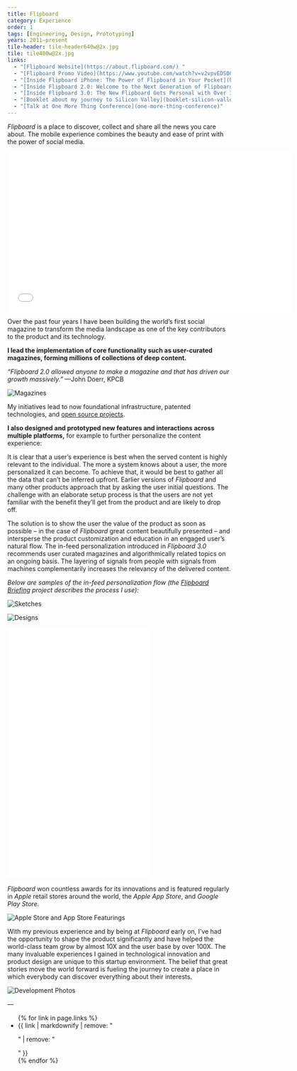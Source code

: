 ```yaml
---
title: Flipboard
category: Experience
order: 1
tags: [Engineering, Design, Prototyping]
years: 2011–present
tile-header: tile-header640w@2x.jpg
tile: tile400w@2x.jpg
links:
  - "[Flipboard Website](https://about.flipboard.com/) "
  - "[Flipboard Promo Video](https://www.youtube.com/watch?v=v2vpvEDS00o)"
  - "[Inside Flipboard iPhone: The Power of Flipboard in Your Pocket](http://inside.flipboard.com/2011/12/07/the-power-of-flipboard-in-your-pocket/)"
  - "[Inside Flipboard 2.0: Welcome to the Next Generation of Flipboard](http://inside.flipboard.com/2013/03/27/welcome-to-the-next-generation-of-flipboard/)"
  - "[Inside Flipboard 3.0: The New Flipboard Gets Personal with Over 30,000 Topics to Follow](http://inside.flipboard.com/2014/10/29/the-new-flipboard-gets-personal-with-over-30000-topics-to-follow/)"
  - "[Booklet about my journey to Silicon Valley](booklet-silicon-valley)"
  - "[Talk at One More Thing Conference](one-more-thing-conference)"
---
```

*Flipboard* is a place to discover, collect and share all the news you care about. The mobile experience combines the beauty and ease of print with the power of social media.

<iframe width="640" height="360" src="//www.youtube-nocookie.com/embed/v2vpvEDS00o?rel=0&showinfo=0" frameborder="0" allowfullscreen></iframe>

Over the past four years I have been building the world’s first social magazine to transform the media landscape as one of the key contributors to the product and its technology.

**I lead the implementation of core functionality such as user-curated magazines, forming millions of collections of deep content.**

*“Flipboard 2.0 allowed anyone to make a magazine and that has driven our growth massively.”* —John Doerr, KPCB

![Magazines](images/flipboard/magazines.jpg)

My initiatives lead to now foundational infrastructure, patented technologies, and [open source projects](flanimatedimage).

**I also designed and prototyped new features and interactions across multiple platforms,** for example to further personalize the content experience:

It is clear that a user’s experience is best when the served content is highly relevant to the individual. The more a system knows about a user, the more personalized it can become. To achieve that, it would be best to gather all the data that can’t be inferred upfront. Earlier versions of *Flipboard* and many other products approach that by asking the user initial questions. The challenge with an elaborate setup process is that the users are not yet familiar with the benefit they’ll get from the product and are likely to drop off.

The solution is to show the user the value of the product as soon as possible – in the case of *Flipboard* great content beautifully presented – and intersperse the product customization and education in an engaged user’s natural flow. The in-feed personalization introduced in *Flipboard 3.0* recommends user curated magazines and algorithmically related topics on an ongoing basis. The layering of signals from people with signals from machines complementarily increases the relevancy of the delivered content.

*Below are samples of the in-feed personalization flow (the [Flipboard Briefing](flipboard-briefing) project describes the process I use):*

![Sketches](images/flipboard/sketches.jpg)

![Designs](images/flipboard/designs.jpg)

<iframe src="//player.vimeo.com/video/116841043?title=0&byline=0&portrait=0&autoplay=0&loop=0&color=ffffff" width="320" height="566" frameborder="0" webkitallowfullscreen mozallowfullscreen allowfullscreen></iframe>

*Flipboard* won countless awards for its innovations and is featured regularly in *Apple* retail stores around the world, the *Apple App Store*, and *Google Play Store*.

![Apple Store and App Store Featurings](images/flipboard/apple-store-and-app-store-featurings.jpg)

With my previous experience and by being at *Flipboard* early on, I’ve had the opportunity to shape the product significantly and have helped the world-class team grow by almost 10X and the user base by over 100X. The many invaluable experiences I gained in technological innovation and product design are unique to this startup environment. The belief that great stories move the world forward is fueling the journey to create a place in which everybody can discover everything about their interests.

![Development Photos](images/flipboard/development-photos.jpg)

—
<ul>
{% for link in page.links %}
  <li>{{ link | markdownify | remove: "<p>" | remove: "</p>" }}</li>
{% endfor %}
</ul>

